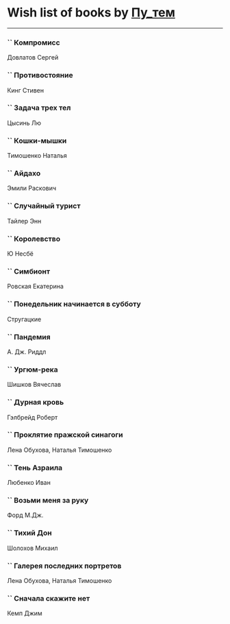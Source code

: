 # Wish list of books by [Пу_тем](https://www.facebook.com/profile.php?id=3448154788585127)
---

### `` Компромисс
Довлатов Сергей

### `` Противостояние
Кинг Стивен

### `` Задача трех тел
Цысинь Лю

### `` Кошки-мышки
Тимошенко Наталья

### `` Айдахо
Эмили Раскович

### `` Случайный турист
Тайлер Энн

### `` Королевство
Ю Несбё

### `` Симбионт
Ровская Екатерина

### `` Понедельник начинается в субботу
Стругацкие

### `` Пандемия
А. Дж. Риддл

### `` Ургюм-река
Шишков Вячеслав

### `` Дурная кровь
Гэлбрейд Роберт

### `` Проклятие пражской синагоги
Лена Обухова, Наталья Тимошенко

### `` Тень Азраила
Любенко Иван

### `` Возьми меня за руку
Форд М.Дж.

### `` Тихий Дон
Шолохов Михаил

### `` Галерея последних портретов
Лена Обухова, Наталья Тимошенко

### `` Сначала скажите нет
Кемп Джим


